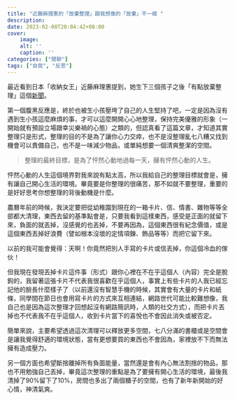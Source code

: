 ```yaml
---
title: "近藤麻理惠的「放棄整理」跟我想像的「放棄」不一樣 "
description: 
date: 2023-02-08T20:04:42+08:00
cover:
    image: 
    alt: ''
    caption: ''
categories: ["閒聊"]
tags: ["自我", "反思"]
---
```


最近看到日本「收納女王」近藤麻理惠提到，她生下三個孩子之後「有點放棄整理」這個[新聞](https://www.storm.mg/lifestyle/4717805?mode=whole)。

第一個腹黑反應是，終於也被生小孩壓垮了自己的人生堅持了吧，一定是因為沒有遇到生小孩這麼麻煩的事，才可以這麼開開心心地整理，保持完美優雅的形象（一開始就有預設立場跟幸災樂禍的心態）之類的，但認真看了這篇文章，才知道其實整理只是形式，整理的目的不是為了讓你心力交瘁，也不是沒整理亂七八糟又找到機會可以責備自己，也不是一味減少物品，或單純想要一個清爽整潔的空間。

> 整理的最終目標，是為了怦然心動地過每一天，擁有怦然心動的人生。

怦然心動的人生這個境界對我來說有點太高，所以我給自己的整理目標就會是，擁有讓自己開心生活的環境。畢竟要是你整理的很痛苦，那不如就不要整理，重要的是好好思考你想整理的背後動機是什麼。

農曆年前的時候，我決定要把從幼稚園到現在的一箱卡片、信、情書、雜物等等全部都大清理，東西去留的基準點會是，只要我看到這樣東西，感受是正面的就留下來，負面的就丟掉，沒感覺的也丟掉，不要再因為，這個東西很有紀念價值，或是這個東西丟掉好浪費（譬如根本沒壞的定情項鍊、飾品等等）而把它留下來。

以前的我可能會覺得：天啊！你竟然把別人手寫的卡片或信丟掉，你這個冷血的傢伙！

但我現在發現丟掉卡片這件事（形式）跟你心裡在不在乎這個人（內容）完全是脫鉤的，我留著這張卡片不代表我很喜歡在乎這個人，事實上有些卡片的人我已經忘記他的臉長什麼樣子了（以前還沒有智慧手機的時候，其實會有大量的卡片和紙條，同學間在節日也會用寫卡片的方式來互相連結，網路世代可能比較難想像，我自己也是因為這次整理才回想起沒有網路簡訊時，人類的社交方式），而把卡片丟掉也不代表我不在乎這個人，收到卡片當下的喜悅也不會因此消失或被否定。

簡單來說，主要希望透過這次清理可以釋放更多空間，七八分滿的書櫃或是空間會是讓我覺得舒適的環境狀態，當有更想要買的東西也不會因為，家裡放不下而無法擁有造成壓力。

另一個方面也希望斷捨離掉所有負面能量，當然還是會有內心無法割捨的物品，那也不用勉強自己丟掉，畢竟這次整理的重點是為了要擁有開心生活的環境，最後我清掉了90%留下了10%，房間也多出了兩個櫃子的空間，也有了新年新開始的好心情，神清氣爽。


